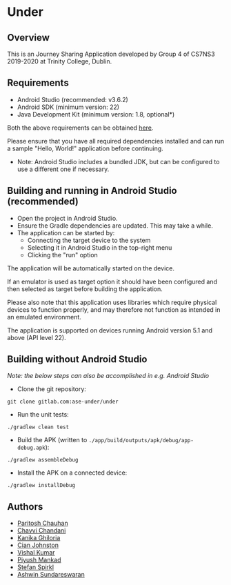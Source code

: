 # Under
## Overview

This is an Journey Sharing Application developed by Group 4 of CS7NS3 2019-2020 at Trinity College, Dublin.

## Requirements

- Android Studio (recommended: v3.6.2)
- Android SDK (minimum version: 22)
- Java Development Kit (minimum version: 1.8, optional*)

Both the above requirements can be obtained [here](https://developer.android.com/studio).

Please ensure that you have all required dependencies installed and can run a sample "Hello, World!"
application before continuing.

* Note: Android Studio includes a bundled JDK, but can be configured to use a different one if necessary.

## Building and running in Android Studio (recommended)
 - Open the project in Android Studio.
 - Ensure the Gradle dependencies are updated. This may take a while.
 - The application can be started by:
    - Connecting the target device to the system
    - Selecting it in Android Studio in the top-right menu
    - Clicking the "run" option

The application will be automatically started on the device.

If an emulator is used as target option it should have been configured and then selected as
target before building the application.

Please also note that this application uses libraries which require physical devices to function properly,
and may therefore not function as intended in an emulated environment.

The application is supported on devices running Android version 5.1 and above (API level 22).


## Building without Android Studio

*Note: the below steps can also be accomplished in e.g. Android Studio* 

 - Clone the git repository:
 ```shell script
git clone gitlab.com:ase-under/under
``` 

 - Run the unit tests:
 ```shell script
./gradlew clean test
```

 - Build the APK (written to `./app/build/outputs/apk/debug/app-debug.apk`):
 ```shell script
./gradlew assembleDebug
``` 

 - Install the APK on a connected device:
 ```shell script
./gradlew installDebug
```
 
## Authors

- [Paritosh Chauhan](mailto:chauhapa@tcd.ie)
- [Chavvi Chandani](mailto:chandanc@tcd.ie)
- [Kanika Ghiloria](mailto:ghilorik@tcd.ie)
- [Cian Johnston](mailto:johnstc@tcd.ie)
- [Vishal Kumar](mailto:kumarv1@tcd.ie)
- [Piyush Mankad](mailto:mankadp@tcd.ie)
- [Stefan Spirkl](mailto:spirkls@tcd.ie)
- [Ashwin Sundareswaran](mailto:ramasuba@tcd.ie)
